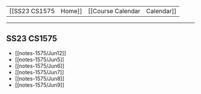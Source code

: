 
|  |  |  |  |
|----------|----------|----------|----------|
| [[SS23 CS1575|Home]] | [[Course Calendar|Calendar]] | [[Syllabus]] | [[Lecture Notes]] |

---

## SS23 CS1575

<!-- #query page where name =~ /notes-1575/ render [[template/basic]] -->
* [[notes-1575/Jun12]]
* [[notes-1575/Jun5]]
* [[notes-1575/Jun6]]
* [[notes-1575/Jun7]]
* [[notes-1575/Jun8]]
* [[notes-1575/Jun9]]
<!-- /query -->

